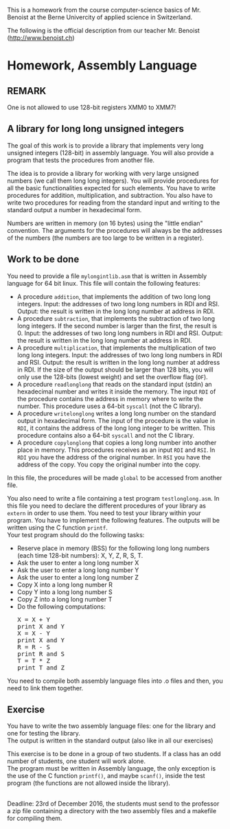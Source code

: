 This is a homework from the course computer-science basics of Mr. Benoist at the Berne Univercity of applied science in Switzerland.

The following  is the official description from our teacher Mr. Benoist (http://www.benoist.ch)

<h1>Homework, Assembly Language</h1>


<h2>REMARK</h2>
  One is not allowed to use 128-bit registers XMM0 to XMM7!
<h2>A library for long long unsigned integers </h2>  
The goal of this work is to provide a library that
implements very long unsigned integers (128-bit) in assembly language. You will also provide a program that tests the procedures from another file.<br /> 

The idea is to provide a library for working with very large unsigned
numbers (we call them long long integers). You will provide procedures
for all the basic functionalities expected for such elements. You have
to write procedures for addition, multiplication, and subtraction. You
also have to write two procedures for reading from the standard input
and writing to the standard output a number in hexadecimal form.<br />

Numbers are written in memory (on 16 bytes) using the "little endian"
convention. The arguments for the procedures will always be the
addresses of the numbers (the numbers are too large to be written in a
register).

<h2>Work to be done</h2>

You need to provide a file <code>mylongintlib.asm</code> that is
written in Assembly language for 64 bit linux. This file will contain
the following features:

<ul>
  <li>A procedure <code>addition</code>, that implements the 
  addition of two long long integers. Input: the addresses of 
  two long long numbers in RDI and RSI. Output: the result is written 
  in the long long number at address in RDI. </li>
  <li>A procedure <code>subtraction</code>, that implements the 
  subtraction of two long long integers. If the second number is larger
  than the first, the result is 0. Input: the addresses of 
  two long long numbers in RDI and RSI. Output: the result is written 
  in the long long number at address in RDI.  </li>
  <li>A procedure <code>multiplication</code>, that implements the 
  multiplication of two long long integers. Input: the addresses of 
  two long long numbers in RDI and RSI. Output: the result is written 
  in the long long number at address in RDI. If the size of the output should
  be larger than 128 bits, you will only use the 128-bits (lowest
  weight) and set the overflow flag (<code>OF</code>).</li>
<li>A procedure <code>readlonglong</code> that reads on the standard
  input (stdin) an hexadecimal number and writes it inside the
  memory. The input <code>RDI</code> of the procedure contains the address in
  memory where to write the number. This procedure uses a 64-bit
  <code>syscall</code> (not the C library).</li>
  
<li>A procedure <code>writelonglong</code> writes a long long number on the
  standard output in hexadecimal form. The input of the procedure is
  the value in <code>RDI</code>, it contains the address of the long
  long integer to be written. This procedure contains also a 64-bit
  <code>syscall</code> and not the C library.</li>

  <li>A procedure <code>copylonglong</code> that copies a long long
  number into another place in memory. This procedures receives as an
  input <code>RDI</code> and <code>RSI</code>. In <code>RDI</code> you
  have the address of the original number. In <code>RSI</code> you
  have the address of the copy. You copy the original number into the
  copy.</li>
  
</ul> 
In this file, the procedures will be made <code>global</code> to be
accessed from another file.<br />

You also need to write a file containing a test program <code>testlonglong.asm</code>. In this file
you need to declare the different procedures of your library as
<code>extern</code> in order to use them. You need to test your
library within your program. You have to implement the following
features. The outputs will be written using the C function
<code>printf</code>.
<br />
Your test program should do the following tasks:
<ul>
  <li>Reserve place in memory (BSS) for the following long long
  numbers (each time 128-bit numbers): X, Y, Z, R, S, T.</li>
  <li>Ask the user to enter a long long number X</li>
  <li>Ask the user to enter a long long number Y</li>
  <li>Ask the user to enter a long long number Z</li>
  <li>Copy X into a long long number R</li>
  <li>Copy Y into a long long number S</li>
  <li>Copy Z into a long long number T</li>
  <li>Do the following computations:
<pre>
X = X + Y
print X and Y
X = X - Y  
print X and Y  
R = R - S
print R and S
T = T * Z
print T and Z
</pre>
  </li>
</ul>

You need to compile both assembly language files into .o files and
then, you need to link them together.


<h2>Exercise</h2>

You have to write the two assembly language files: one for the library
and one for testing the library.
<br />
The output is written in the standard output (also like in all our
exercises)
<br />

This exercise is to be done in a group of two students. If a class has
an odd number of students, one student will work alone.
<br />
The program must be written in Assembly language, the only exception
is the use of the C function <code>printf()</code>, and maybe <code>scanf()</code>, inside the test
program (the functions are not allowed inside the library).

<br />
Deadline: 23rd of December 2016, the students must send to the
professor a zip file containing a directory with the two assembly files and
a makefile for compiling them. 
